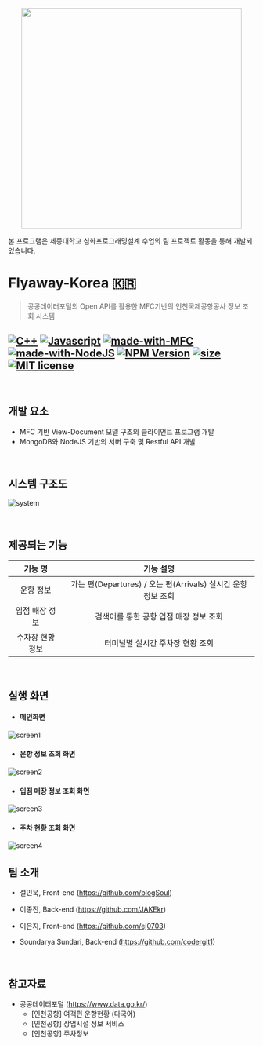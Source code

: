 <center><img src="https://user-images.githubusercontent.com/43188317/73238321-edb61d80-41db-11ea-8be0-d7a0567a0700.png" width="450" height="450"></center>

본 프로그램은 세종대학교 심화프로그래밍설계 수업의 팀 프로젝트 활동을 통해 개발되었습니다.



# Flyaway-Korea 🇰🇷

> 공공데이터포털의 Open API를 활용한 MFC기반의 인천국제공항공사 정보 조회 시스템



## [![C++](https://img.shields.io/badge/C%2B%2B-74.8-hotpink?logo=c%2B%2B&logoColor=blue)](https://docs.microsoft.com/en-us/cpp/cpp/cpp-language-reference?view=vs-2019) [![Javascript](https://img.shields.io/badge/Javascript-17.5-yellow?logo=javascript&logoColor=yellow)](https://www.javascript.com/) [![made-with-MFC](https://img.shields.io/badge/Made%20with-MFC-1f425f.svg?logo=microsoft&logoColor=blue)](https://docs.microsoft.com/en-us/cpp/mfc/mfc-desktop-applications?view=vs-2019) [![made-with-NodeJS](https://img.shields.io/badge/Made%20with-NodeJS-green.svg?logo=node.js)](https://nodejs.org/en/) [![NPM Version](https://img.shields.io/npm/v/npm.svg?logo=npm)](https://npmjs.org/package/esta)  [![size](https://img.shields.io/github/repo-size/JAKEkr/Flyaway-Korea)](https://github.com/JAKRkr/Flyaway-Korea.git) [![MIT license](https://img.shields.io/badge/License-MIT-red.svg)](https://lbesson.mit-license.org/)

<br />

## 개발 요소

- MFC 기반 View-Document 모델 구조의 클라이언트 프로그램 개발
- MongoDB와 NodeJS 기반의 서버 구축 및 Restful API 개발

<br />

## 시스템 구조도

![system](https://user-images.githubusercontent.com/43188317/73235494-146f5680-41d2-11ea-8764-bb9de0d35626.png)

<br />

## 제공되는 기능

|     기능 명      |                         기능 설명                         |
| :--------------: | :-------------------------------------------------------: |
|    운항 정보     | 가는 편(Departures) / 오는 편(Arrivals) 실시간 운항 정보 조회 |
|  입점 매장 정보  |          검색어를 통한 공항 입점 매장 정보 조회           |
| 주차장 현황 정보 |             터미널별 실시간 주차장 현황 조회              |

<br />

## 실행 화면

- #### 메인화면

![screen1](https://user-images.githubusercontent.com/43188317/73235884-8a27f200-41d3-11ea-80f2-efd038aaef5b.png)

- #### 운항 정보 조회 화면

![screen2](https://user-images.githubusercontent.com/43188317/73235939-d1ae7e00-41d3-11ea-959b-6ad4b6950992.png)

- #### 입점 매장 정보 조회 화면

![screen3](https://user-images.githubusercontent.com/43188317/73235940-d3784180-41d3-11ea-83fc-d6b06d755d42.png)

- #### 주차 현황 조회 화면

![screen4](https://user-images.githubusercontent.com/43188317/73235942-d4a96e80-41d3-11ea-86c2-de28b974dd64.png)



## 팀 소개

- 설민욱, Front-end (https://github.com/blogSoul)

- 이종진, Back-end (https://github.com/JAKEkr)

- 이은지, Front-end (https://github.com/ej0703)

- Soundarya Sundari, Back-end (https://github.com/codergit1)

<br />

## 참고자료
- 공공데이터포털 (https://www.data.go.kr/)
  - [인천공항] 여객편 운항현황 (다국어)
  - [인천공항] 상업시설 정보 서비스
  - [인천공항] 주차정보
